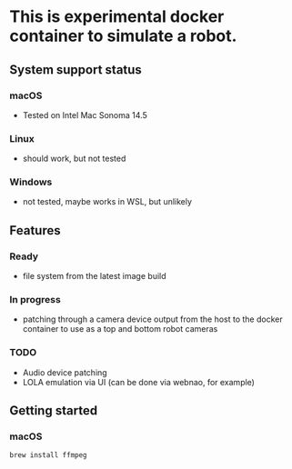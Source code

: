 # This is experimental docker container to simulate a robot.

## System support status
### macOS
* Tested on Intel Mac Sonoma 14.5
### Linux
* should work, but not tested
### Windows
* not tested, maybe works in WSL, but unlikely

## Features
### Ready
* file system from the latest image build

### In progress
* patching through a camera device output from the host to the docker container to use as a top and bottom robot cameras

### TODO
* Audio device patching
* LOLA emulation via UI (can be done via webnao, for example)

## Getting started
### macOS
`brew install ffmpeg`



